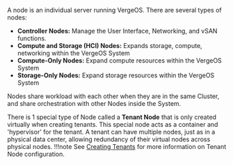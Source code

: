 A node is an individual server running VergeOS. There are several types of nodes:

- **Controller Nodes:** Manage the User Interface, Networking, and vSAN functions.
- **Compute and Storage (HCI) Nodes:** Expands storage, compute, networking within the VergeOS System
- **Compute-Only Nodes:** Expand compute resources within the VergeOS System
- **Storage-Only Nodes:** Expand storage resources within the VergeOS System

Nodes share workload with each other when they are in the same Cluster, and share orchestration with other Nodes inside the System. 

There is 1 special type of Node called a **Tenant Node** that is only created virtually when creating tenants. This special node acts as a container and 'hypervisor' for the tenant. A tenant can have multiple nodes, just as in a physical data center, allowing redundancy of their virtual nodes across physical nodes.
  !!!note
    See [Creating Tenants](https://docs.verge.io/product-guide/createtenants) for more information on Tenant Node configuration.
